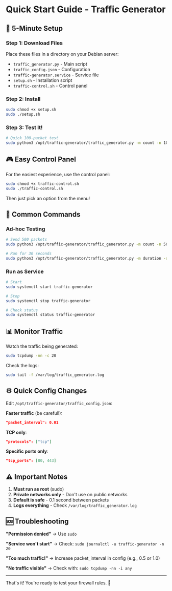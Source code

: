 # Quick Start Guide - Traffic Generator

## 🚀 5-Minute Setup

### Step 1: Download Files
Place these files in a directory on your Debian server:
- `traffic_generator.py` - Main script
- `traffic_config.json` - Configuration
- `traffic-generator.service` - Service file
- `setup.sh` - Installation script
- `traffic-control.sh` - Control panel

### Step 2: Install
```bash
sudo chmod +x setup.sh
sudo ./setup.sh
```

### Step 3: Test It!
```bash
# Quick 100-packet test
sudo python3 /opt/traffic-generator/traffic_generator.py -m count -n 100
```

## 🎮 Easy Control Panel

For the easiest experience, use the control panel:
```bash
sudo chmod +x traffic-control.sh
sudo ./traffic-control.sh
```

Then just pick an option from the menu!

## 🔧 Common Commands

### Ad-hoc Testing
```bash
# Send 500 packets
sudo python3 /opt/traffic-generator/traffic_generator.py -m count -n 500

# Run for 30 seconds
sudo python3 /opt/traffic-generator/traffic_generator.py -m duration -d 30
```

### Run as Service
```bash
# Start
sudo systemctl start traffic-generator

# Stop
sudo systemctl stop traffic-generator

# Check status
sudo systemctl status traffic-generator
```

## 📊 Monitor Traffic

Watch the traffic being generated:
```bash
sudo tcpdump -nn -c 20
```

Check the logs:
```bash
sudo tail -f /var/log/traffic_generator.log
```

## ⚙️ Quick Config Changes

Edit `/opt/traffic-generator/traffic_config.json`:

**Faster traffic** (be careful!):
```json
"packet_interval": 0.01
```

**TCP only**:
```json
"protocols": ["tcp"]
```

**Specific ports only**:
```json
"tcp_ports": [80, 443]
```

## ⚠️ Important Notes

1. **Must run as root** (sudo)
2. **Private networks only** - Don't use on public networks
3. **Default is safe** - 0.1 second between packets
4. **Logs everything** - Check `/var/log/traffic_generator.log`

## 🆘 Troubleshooting

**"Permission denied"**
→ Use `sudo`

**"Service won't start"**
→ Check: `sudo journalctl -u traffic-generator -n 20`

**"Too much traffic!"**
→ Increase packet_interval in config (e.g., 0.5 or 1.0)

**"No traffic visible"**
→ Check with: `sudo tcpdump -nn -i any`

---
That's it! You're ready to test your firewall rules. 🎯